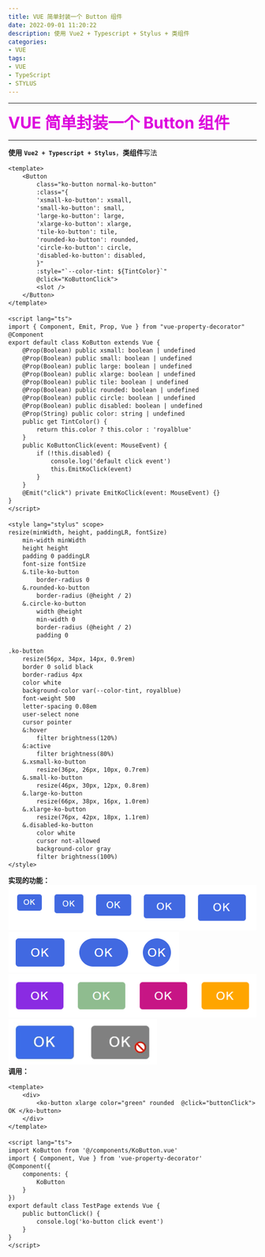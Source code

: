 ```yaml
---
title: VUE 简单封装一个 Button 组件
date: 2022-09-01 11:20:22
description: 使用 Vue2 + Typescript + Stylus + 类组件
categories:
- VUE
tags:
- VUE
- TypeScript
- STYLUS
---
```


***

**<font color="#dd00dd" size=6>VUE 简单封装一个 Button 组件</font>**

***

**使用** **`Vue2 + Typescript + Stylus`**，**类组件**写法

```vue
<template>
    <Button
        class="ko-button normal-ko-button"
        :class="{
        'xsmall-ko-button': xsmall,
        'small-ko-button': small,
        'large-ko-button': large,
        'xlarge-ko-button': xlarge,
        'tile-ko-button': tile,
        'rounded-ko-button': rounded,
        'circle-ko-button': circle,
        'disabled-ko-button': disabled,
        }"
        :style="`--color-tint: ${TintColor}`"
        @click="KoButtonClick">
        <slot />
    </Button>
</template>

<script lang="ts">
import { Component, Emit, Prop, Vue } from "vue-property-decorator"
@Component
export default class KoButton extends Vue {
    @Prop(Boolean) public xsmall: boolean | undefined
    @Prop(Boolean) public small: boolean | undefined
    @Prop(Boolean) public large: boolean | undefined
    @Prop(Boolean) public xlarge: boolean | undefined
    @Prop(Boolean) public tile: boolean | undefined
    @Prop(Boolean) public rounded: boolean | undefined
    @Prop(Boolean) public circle: boolean | undefined
    @Prop(Boolean) public disabled: boolean | undefined
    @Prop(String) public color: string | undefined
    public get TintColor() {
        return this.color ? this.color : 'royalblue'
    }
    public KoButtonClick(event: MouseEvent) {
        if (!this.disabled) {
            console.log('default click event')
            this.EmitKoClick(event)
        }
    }
    @Emit("click") private EmitKoClick(event: MouseEvent) {}
}
</script>

<style lang="stylus" scope>
resize(minWidth, height, paddingLR, fontSize)
    min-width minWidth
    height height
    padding 0 paddingLR
    font-size fontSize
    &.tile-ko-button
    	border-radius 0
    &.rounded-ko-button
    	border-radius (@height / 2)
    &.circle-ko-button
    	width @height
    	min-width 0
    	border-radius (@height / 2)
    	padding 0

.ko-button 
    resize(56px, 34px, 14px, 0.9rem)
    border 0 solid black
    border-radius 4px
    color white
    background-color var(--color-tint, royalblue)
    font-weight 500
    letter-spacing 0.08em
    user-select none
    cursor pointer
    &:hover
    	filter brightness(120%)
    &:active
    	filter brightness(80%)
    &.xsmall-ko-button 
    	resize(36px, 26px, 10px, 0.7rem)
    &.small-ko-button
    	resize(46px, 30px, 12px, 0.8rem)
    &.large-ko-button
    	resize(66px, 38px, 16px, 1.0rem)
    &.xlarge-ko-button
    	resize(76px, 42px, 18px, 1.1rem)
    &.disabled-ko-button
    	color white
    	cursor not-allowed
    	background-color gray
        filter brightness(100%)
</style>
```
**实现的功能：**<br />![image.png](https://raw.githubusercontent.com/kasaki-nozomi/Sources/main/Images/image-03.png)<br />![image.png](https://raw.githubusercontent.com/kasaki-nozomi/Sources/main/Images/image-04.png)<br />![image.png](https://raw.githubusercontent.com/kasaki-nozomi/Sources/main/Images/image-05.png)<br />![image.png](https://raw.githubusercontent.com/kasaki-nozomi/Sources/main/Images/image-06.png)<br />**调用：**

```vue
<template>
    <div>
        <ko-button xlarge color="green" rounded  @click="buttonClick"> OK </ko-button>
    </div>
</template>

<script lang="ts">
import KoButton from '@/components/KoButton.vue'
import { Component, Vue } from 'vue-property-decorator'
@Component({
    components: {
        KoButton
    }
})
export default class TestPage extends Vue {
    public buttonClick() {
        console.log('ko-button click event')
    }
}
</script>
```
